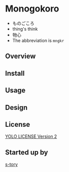 # Monogokoro
- ものごころ
- thing's think
- 物心
- The abbreviation is `mngkr`

## Overview

## Install

## Usage

## Design

## License
[YOLO LICENSE Version 2](./LICENSE)

## Started up by
[s-tory](https://github.com/s-tory)
